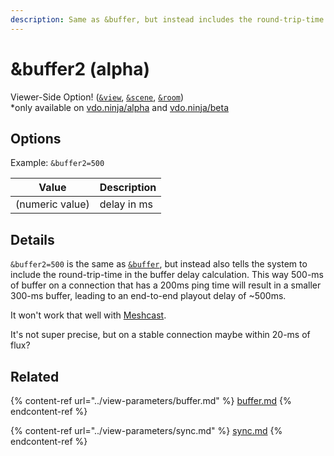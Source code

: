```yaml
---
description: Same as &buffer, but instead includes the round-trip-time
---
```


# \&buffer2 (alpha)

Viewer-Side Option! ([`&view`](../view-parameters/view.md), [`&scene`](../view-parameters/scene.md), [`&room`](../../general-settings/room.md))\
\*only available on [vdo.ninja/alpha](https://vdo.ninja/alpha/) and [vdo.ninja/beta](https://vdo.ninja/beta/)

## Options

Example: `&buffer2=500`

| Value           | Description |
| --------------- | ----------- |
| (numeric value) | delay in ms |

## Details

`&buffer2=500` is the same as [`&buffer`](../view-parameters/buffer.md), but instead also tells the system to include the round-trip-time in the buffer delay calculation. This way 500-ms of buffer on a connection that has a 200ms ping time will result in a smaller 300-ms buffer, leading to an end-to-end playout delay of \~500ms.

It won't work that well with [Meshcast](../../newly-added-parameters/and-meshcast.md).

It's not super precise, but on a stable connection maybe within 20-ms of flux?

## Related

{% content-ref url="../view-parameters/buffer.md" %}
[buffer.md](../view-parameters/buffer.md)
{% endcontent-ref %}

{% content-ref url="../view-parameters/sync.md" %}
[sync.md](../view-parameters/sync.md)
{% endcontent-ref %}
